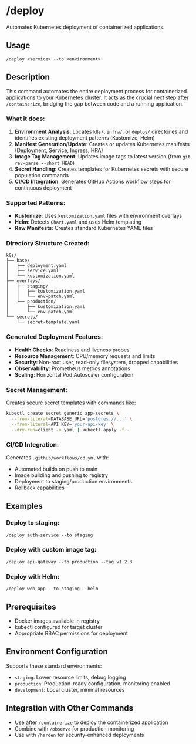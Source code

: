 # /deploy

Automates Kubernetes deployment of containerized applications.

## Usage

```
/deploy <service> --to <environment>
```

## Description

This command automates the entire deployment process for containerized applications to your Kubernetes cluster. It acts as the crucial next step after `/containerize`, bridging the gap between code and a running application.

### What it does:

1. **Environment Analysis**: Locates `k8s/`, `infra/`, or `deploy/` directories and identifies existing deployment patterns (Kustomize, Helm)
2. **Manifest Generation/Update**: Creates or updates Kubernetes manifests (Deployment, Service, Ingress, HPA)
3. **Image Tag Management**: Updates image tags to latest version (from `git rev-parse --short HEAD`)
4. **Secret Handling**: Creates templates for Kubernetes secrets with secure population commands
5. **CI/CD Integration**: Generates GitHub Actions workflow steps for continuous deployment

### Supported Patterns:

- **Kustomize**: Uses `kustomization.yaml` files with environment overlays
- **Helm**: Detects `Chart.yaml` and uses Helm templating
- **Raw Manifests**: Creates standard Kubernetes YAML files

### Directory Structure Created:

```
k8s/
├── base/
│   ├── deployment.yaml
│   ├── service.yaml
│   └── kustomization.yaml
├── overlays/
│   ├── staging/
│   │   ├── kustomization.yaml
│   │   └── env-patch.yaml
│   └── production/
│       ├── kustomization.yaml
│       └── env-patch.yaml
└── secrets/
    └── secret-template.yaml
```

### Generated Deployment Features:

- **Health Checks**: Readiness and liveness probes
- **Resource Management**: CPU/memory requests and limits
- **Security**: Non-root user, read-only filesystem, dropped capabilities
- **Observability**: Prometheus metrics annotations
- **Scaling**: Horizontal Pod Autoscaler configuration

### Secret Management:

Creates secure secret templates with commands like:

```bash
kubectl create secret generic app-secrets \
  --from-literal=DATABASE_URL='postgres://...' \
  --from-literal=API_KEY='your-api-key' \
  --dry-run=client -o yaml | kubectl apply -f -
```

### CI/CD Integration:

Generates `.github/workflows/cd.yml` with:

- Automated builds on push to main
- Image building and pushing to registry
- Deployment to staging/production environments
- Rollback capabilities

## Examples

### Deploy to staging:

```
/deploy auth-service --to staging
```

### Deploy with custom image tag:

```
/deploy api-gateway --to production --tag v1.2.3
```

### Deploy with Helm:

```
/deploy web-app --to staging --helm
```

## Prerequisites

- Docker images available in registry
- kubectl configured for target cluster
- Appropriate RBAC permissions for deployment

## Environment Configuration

Supports these standard environments:

- `staging`: Lower resource limits, debug logging
- `production`: Production-ready configuration, monitoring enabled
- `development`: Local cluster, minimal resources

## Integration with Other Commands

- Use after `/containerize` to deploy the containerized application
- Combine with `/observe` for production monitoring
- Use with `/harden` for security-enhanced deployments